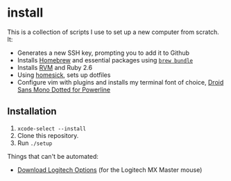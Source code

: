 # install

This is a collection of scripts I use to set up a new computer from scratch. It:

* Generates a new SSH key, prompting you to add it to Github
* Installs [Homebrew](https://brew.sh/) and essential packages using [`brew bundle`]()
* Installs [RVM](http://rvm.io/) and Ruby 2.6
* Using [homesick](https://github.com/technicalpickles/homesick), sets up dotfiles
* Configure vim with plugins and installs my terminal font of choice, [Droid Sans Mono Dotted for Powerline](https://github.com/powerline/fonts/blob/master/DroidSansMonoDotted/Droid%20Sans%20Mono%20Dotted%20for%20Powerline.ttf)

## Installation

1. `xcode-select --install`
2. Clone this repository.
3. Run `./setup`

Things that can't be automated:
* [Download Logitech Options](http://support.logitech.com/en_us/software/options) (for the Logitech MX Master mouse)
